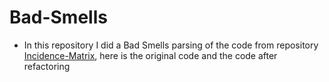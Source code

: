 # Bad-Smells
* In this repository I did a Bad Smells parsing of the code from repository [Incidence-Matrix](https://github.com/AsuJuve/Incidence-Matrix), here is the original code and the code after refactoring
